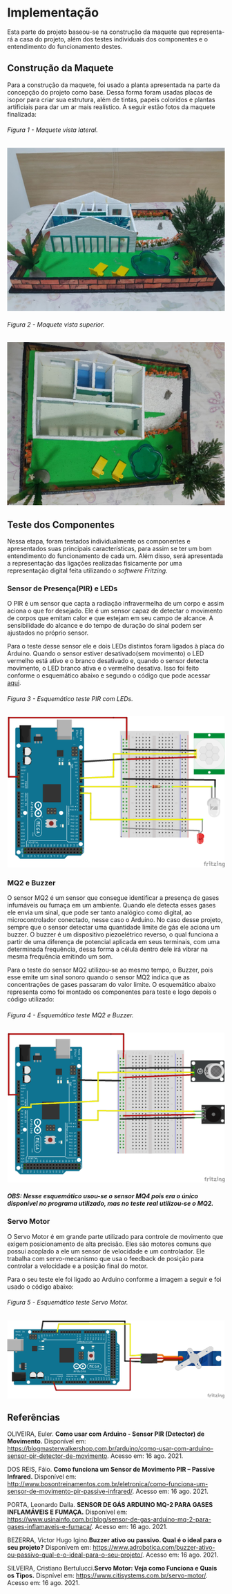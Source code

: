 # Implementação
Esta parte do projeto baseou-se na construção da maquete que representa-rá a casa do projeto, além dos testes individuais dos componentes e o entendimento do funcionamento destes.

## Construção da Maquete
Para a construção da maquete, foi usado a planta apresentada na parte da concepção do projeto como base. Dessa forma foram usadas placas de isopor para criar sua estrutura, além de tintas, papeis coloridos e plantas artificiais para dar um ar mais realístico. A seguir estão fotos da maquete finalizada:
###### Figura 1 - Maquete vista lateral.
![Figura 1: Maquete vista lateral.](./figuras/Maquete_vista_lateral.jpg)
###### Figura 2 - Maquete vista superior.
![Figura 2: Maquete vista superior.](./figuras/Maquete_vista_superior.jpg)

## Teste dos Componentes
Nessa etapa, foram testados individualmente os componentes e apresentados suas principais características, para assim se ter um bom entendimento do funcionamento de cada um. Além disso, será apresentada a representação das ligações realizadas fisicamente por uma representação digital feita utilizando o *softwere* *Fritzing*.

### Sensor de Presença(PIR) e LEDs
O PIR é um sensor que capta a radiação infravermelha de um corpo e assim aciona o que for desejado. Ele é um sensor capaz de detectar o movimento de corpos que emitam calor e que estejam em seu campo de alcance. A sensibilidade do alcance e do tempo de duração do sinal podem ser ajustados no próprio sensor.

Para o teste desse sensor ele e dois LEDs distintos foram ligados à placa do Arduino. Quando o sensor estiver desativado(sem movimento) o LED vermelho está ativo e o branco desativado e, quando o sensor detecta movimento, o LED branco ativa e o vermelho desativa. Isso foi feito conforme o esquemático abaixo e segundo o código que pode acessar [aqui](./codigos/Teste_PIR_LEDs.ino).
###### Figura 3 - Esquemático teste PIR com LEDs.
![Figura 3: Esquemático teste PIR com LEDs.](./figuras/Teste_PIR_LEDs.png)

### MQ2 e Buzzer
O sensor MQ2 é um sensor que consegue identificar a presença de gases infumáveis ou fumaça em um ambiente. Quando ele detecta esses gases ele envia um sinal, que pode ser tanto analógico como digital, ao microcontrolador conectado, nesse caso o Arduino. No caso desse projeto, sempre que o sensor detectar uma quantidade limite de gás ele aciona um buzzer.
O buzzer é um dispositivo piezoelétrico reverso, o qual funciona a partir de uma diferença de potencial aplicada em seus terminais, com uma determinada frequência, dessa forma a célula dentro dele irá vibrar na mesma frequência emitindo um som.

Para o teste do sensor MQ2 utilizou-se ao mesmo tempo, o Buzzer, pois esse emite um sinal sonoro quando o sensor MQ2 indica que as concentrações de gases passaram do valor  limite. O esquemático abaixo representa como foi montado os componentes para teste e logo depois o código utilizado:

###### Figura 4 - Esquemático teste MQ2 e Buzzer.
![Figura 4: Esquemático teste MQ2 e Buzzer.](./figuras/Teste_MQ2_Buzzer.png)
##### **OBS:** Nesse esquemático usou-se o sensor MQ4 pois era o único disponível no programa utilizado, mas no teste real utilizou-se o MQ2.

### Servo Motor
O Servo Motor é em grande parte utilizado para controle de movimento que exigem posicionamento de alta precisão. Eles são motores comuns que possui acoplado a ele um sensor de velocidade e um controlador. Ele trabalha com servo-mecanismo que usa o feedback de posição para controlar a velocidade e a posição final do motor.

Para o seu teste ele foi ligado ao Arduino conforme a imagem a seguir e foi usado o código abaixo:
###### Figura 5 - Esquemático teste Servo Motor.
![Figura 5: Esquemático teste Servo Motor.](./figuras/Teste_Servo.png)

## Referências

OLIVEIRA, Euler. **Como usar com Arduino - Sensor PIR (Detector) de Movimento.** Disponível em: <https://blogmasterwalkershop.com.br/arduino/como-usar-com-arduino-sensor-pir-detector-de-movimento>. Acesso em: 16 ago. 2021.

DOS REIS, Fáio. **Como funciona um Sensor de Movimento PIR – Passive Infrared.** Disponível em: <http://www.bosontreinamentos.com.br/eletronica/como-funciona-um-sensor-de-movimento-pir-passive-infrared/>. Acesso em: 16 ago. 2021.

PORTA, Leonardo Dalla. **SENSOR DE GÁS ARDUINO MQ-2 PARA GASES INFLAMÁVEIS E FUMAÇA.** Disponível em: <https://www.usinainfo.com.br/blog/sensor-de-gas-arduino-mq-2-para-gases-inflamaveis-e-fumaca/>. Acesso em: 16 ago. 2021.

BEZERRA, Victor Hugo Igino.**Buzzer ativo ou passivo. Qual é o ideal para o seu projeto?** Disponívem em: <https://www.adrobotica.com/buzzer-ativo-ou-passivo-qual-e-o-ideal-para-o-seu-projeto/>. Acesso em: 16 ago. 2021.

SILVEIRA, Cristiano Bertulucci.**Servo Motor: Veja como Funciona e Quais os Tipos.** Dispnível em: <https://www.citisystems.com.br/servo-motor/>. Acesso em: 16 ago. 2021.


